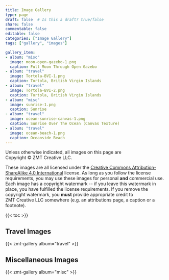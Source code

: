 ```yaml
---
title: Image Gallery
type: page
draft: false  # Is this a draft? true/false
share: false
commentable: false
editable: false
categories: ["Image Gallery"]
tags: ["gallery", "images"]

gallery_item:
- album: "misc"
  image: moon-open-gazebo-1.png
  caption: Full Moon Through Open Gazebo
- album: "travel"
  image: Tortola-BVI-1.png
  caption: Tortola, British Virgin Islands
- album: "travel"
  image: Tortola-BVI-2.png
  caption: Tortola, British Virgin Islands
- album: "misc"
  image: sunrise-1.png
  caption: Sunrise
- album: "travel"
  image: ocean-sunrise-canvas-1.png
  caption: Sunrise Over The Ocean (Canvas Texture)
- album: "travel"
  image: ocean-beach-1.png
  caption: Oceanside Beach
---
```


Unless otherwise indicated, all images on this page are Copyright&nbsp;&copy;&nbsp;ZMT&nbsp;Creative&nbsp;LLC. 

These images are all licensed under the [Creative Commons Attribution-ShareAlike 4.0 International](https://creativecommons.org/licenses/by-sa/4.0/) license. As long as you follow the license requirements, you may use these images for personal **and** commercial use. Each image has a copyright watermark -- if you leave this watermark in place, you have fulfilled the license requirements. If you remove the copyright watermark, you **must** provide appropriate credit to ZMT&nbsp;Creative&nbsp;LLC somewhere (e.g. an attributions page, a caption or a footnote).

{{< toc >}}

## Travel Images

{{< zmt-gallery album="travel" >}}

## Miscellaneous Images

{{< zmt-gallery album="misc" >}}